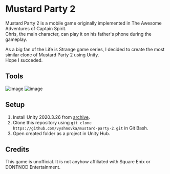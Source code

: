 # Mustard Party 2

Mustard Party 2 is a mobile game originally implemented in The Awesome Adventures of Captain Spirit.    
Chris, the main character, can play it on his father's phone during the gameplay.

As a big fan of the Life is Strange game series, I decided to create the most similar clone of Mustard Party 2 using Unity.    
Hope I succeded.

## Tools

![image](https://img.shields.io/badge/Unity-100000?style=for-the-badge&logo=unity&logoColor=white) 
![image](https://img.shields.io/badge/C%23-239120?style=for-the-badge&logo=c-sharp&logoColor=white) 

## Setup

1. Install Unity 2020.3.26 from [archive](https://unity3d.com/get-unity/download/archive).    
2. Clone this repository using `git clone https://github.com/vyshnovka/mustard-party-2.git` in Git Bash.    
4. Open created folder as a project in Unity Hub.    

## Credits

This game is unofficial. It is not anyhow affiliated with Square Enix or DONTNOD Entertainment.
